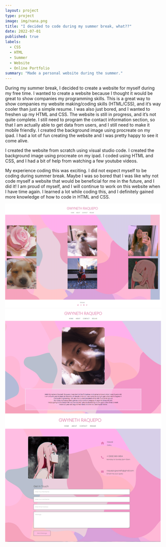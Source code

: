 ```yaml
---
layout: project
type: project
image: img/nana.png
title: "I decided to code during my summer break, what??"
date: 2022-07-01
published: true
labels:
  - CSS
  - HTML
  - Summer
  - Website
  - Online Portfolio
summary: "Made a personal website during the summer."
---
```


During my summer break, I decided to create a website for myself during my free time. I wanted to create a website because I thought it would be great to show companies my programming skills. This is a great way to show companies my website making/coding skills (HTML/CSS), and it’s way cooler than just a simple resume. I was also just bored, and I wanted to freshen up my HTML and CSS. The website is still in progress, and it’s not quite complete. I still need to program the contact information section, so that I am actually able to get data from users, and I still need to make it mobile friendly. I created the background image using procreate on my ipad. I had a lot of fun creating the website and I was pretty happy to see it come alive. 

I created the website from scratch using visual studio code. I created the background image using procreate on my ipad. I coded using HTML and CSS, and I had a bit of help from watching a few youtube videos. 

My experience coding this was exciting. I did not expect myself to be coding during summer break. Maybe I was so bored that I was like why not code myself a website that would be beneficial for me in the future, and I did it! I am proud of myself, and I will continue to work on this website when I have time again. I learned a lot while coding this, and I definitely gained more knowledge of how to code in HTML and CSS.

<img class="img-fluid" src="../img/index.png">
<img class="img-fluid" src="../img/page2.png">
<img class="img-fluid" src="../img/page3.png">
